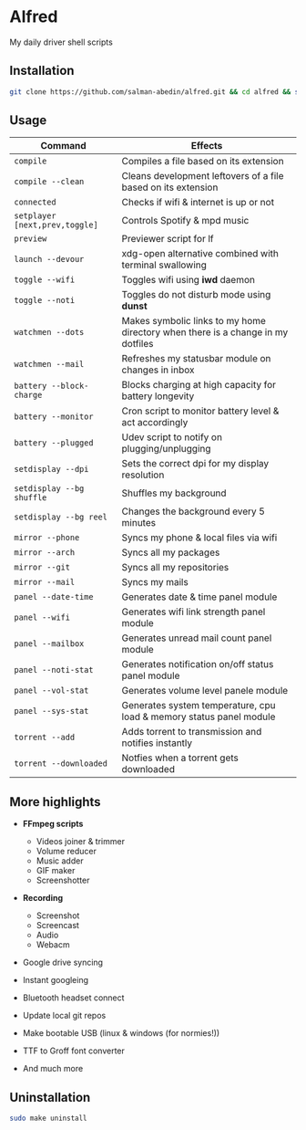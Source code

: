 # Alfred

My daily driver shell scripts

## Installation

```sh
git clone https://github.com/salman-abedin/alfred.git && cd alfred && sudo make install
```

## Usage

| Command                        | Effects                                                                         |
| ------------------------------ | ------------------------------------------------------------------------------- |
| `compile`                      | Compiles a file based on its extension                                          |
| `compile --clean`              | Cleans development leftovers of a file based on its extension                   |
| `connected`                    | Checks if wifi & internet is up or not                                          |
| `setplayer [next,prev,toggle]` | Controls Spotify & mpd music                                                    |
| `preview`                      | Previewer script for lf                                                         |
| `launch --devour`              | xdg-open alternative combined with terminal swallowing                          |
| `toggle --wifi`                | Toggles wifi using **iwd** daemon                                               |
| `toggle --noti`                | Toggles do not disturb mode using **dunst**                                     |
| `watchmen --dots`              | Makes symbolic links to my home directory when there is a change in my dotfiles |
| `watchmen --mail`              | Refreshes my statusbar module on changes in inbox                               |
| `battery --block-charge`       | Blocks charging at high capacity for battery longevity                          |
| `battery --monitor`            | Cron script to monitor battery level & act accordingly                          |
| `battery --plugged`            | Udev script to notify on plugging/unplugging                                    |
| `setdisplay --dpi`             | Sets the correct dpi for my display resolution                                  |
| `setdisplay --bg shuffle`      | Shuffles my background                                                          |
| `setdisplay --bg reel`         | Changes the background every 5 minutes                                          |
| `mirror --phone`               | Syncs my phone & local files via wifi                                           |
| `mirror --arch`                | Syncs all my packages                                                           |
| `mirror --git`                 | Syncs all my repositories                                                       |
| `mirror --mail`                | Syncs my mails                                                                  |
| `panel --date-time`            | Generates date & time panel module                                              |
| `panel --wifi`                 | Generates wifi link strength panel module                                       |
| `panel --mailbox`              | Generates unread mail count panel module                                        |
| `panel --noti-stat`            | Generates notification on/off status panel module                               |
| `panel --vol-stat`             | Generates volume level panele module                                            |
| `panel --sys-stat`             | Generates system temperature, cpu load & memory status panel module             |
| `torrent --add`                | Adds torrent to transmission and notifies instantly                             |
| `torrent --downloaded`         | Notfies when a torrent gets downloaded                                          |

## More highlights

-  **FFmpeg scripts**

   -  Videos joiner & trimmer
   -  Volume reducer
   -  Music adder
   -  GIF maker
   -  Screenshotter

-  **Recording**

   -  Screenshot
   -  Screencast
   -  Audio
   -  Webacm

-  Google drive syncing
-  Instant googleing
-  Bluetooth headset connect
-  Update local git repos
-  Make bootable USB (linux & windows (for normies!))
-  TTF to Groff font converter
-  And much more

## Uninstallation

```sh
sudo make uninstall
```
